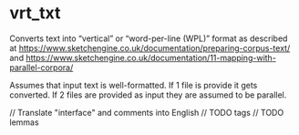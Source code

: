 # vrt_txt
Converts text into “vertical” or “word-per-line (WPL)” format as described at https://www.sketchengine.co.uk/documentation/preparing-corpus-text/ and https://www.sketchengine.co.uk/documentation/11-mapping-with-parallel-corpora/

Assumes that input text is well-formatted.
If 1 file is provide it gets converted.
If 2 files are provided as input they are assumed to be parallel.

// Translate "interface" and comments into English
// TODO tags
// TODO lemmas
